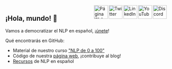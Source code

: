 <a href="https://discord.com/invite/my8w7JUxZR" target="_blank" rel="nofollow">
  <img align="right" alt="Discord" height="43px" src="https://cdn.worldvectorlogo.com/logos/discord.svg" /></a>
<a href="https://www.youtube.com/c/somosnlp" target="_blank" rel="nofollow">
  <img align="right" alt="YouTube" height="43px" src="https://cdn.worldvectorlogo.com/logos/youtube-icon.svg" /></a>
<a href="https://www.linkedin.com/company/somosnlp" target="_blank" rel="nofollow">
  <img align="right" alt="LinkedIn" height="43px" src="https://cdn.worldvectorlogo.com/logos/linkedin-icon-2.svg" /></a>
<a href="https://twitter.com/somosnlp_" target="_blank" rel="nofollow">
  <img align="right" alt="Twitter" height="43px" src="https://cdn.worldvectorlogo.com/logos/twitter-6.svg" /></a>
<a href="https://somosnlp.org" target="_blank" rel="nofollow">
  <img align="right" alt="Página Web" height="43px" src="https://somosnlp.org/favicon.svg" /></a>


## ¡Hola, mundo! 👋

Vamos a democratizar el NLP en español, ¡[únete](https://discord.com/invite/my8w7JUxZR)!

Qué encontrarás en GitHub:

  - Material de nuestro curso ["NLP de 0 a 100"](https://github.com/somosnlp/nlp-de-cero-a-cien)
  - Código de nuestra [página web](https://github.com/somosnlp/somosnlp.org), ¡contribuye al blog!
  - [Recursos](https://github.com/somosnlp/recursos-nlp-es) de NLP en español


<!--
<details close>
 <summary> <b>Hola</b> </summary>

  - Aquí hay cosillas escondidas
  
</details>
-->
